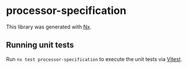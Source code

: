 # processor-specification

This library was generated with [Nx](https://nx.dev).

## Running unit tests

Run `nx test processor-specification` to execute the unit tests via [Vitest](https://vitest.dev/).
